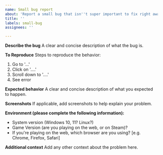 ```yaml
---
name: Small bug report
about: 'Report a small bug that isn''t super important to fix right away '
title: ''
labels: small-bug
assignees: ''

---
```


**Describe the bug**
A clear and concise description of what the bug is.

**To Reproduce**
Steps to reproduce the behavior:
1. Go to '...'
2. Click on '....'
3. Scroll down to '....'
4. See error

**Expected behavior**
A clear and concise description of what you expected to happen.

**Screenshots**
If applicable, add screenshots to help explain your problem.

**Environment (please complete the following information):**
 - System version (Windows 10, 11? Linux?)
 - Game Version (are you playing on the web, or on Steam)?
 - If you're playing on the web, which browser are you using? [e.g. Chrome, Firefox, Safari]

**Additional context**
Add any other context about the problem here.
